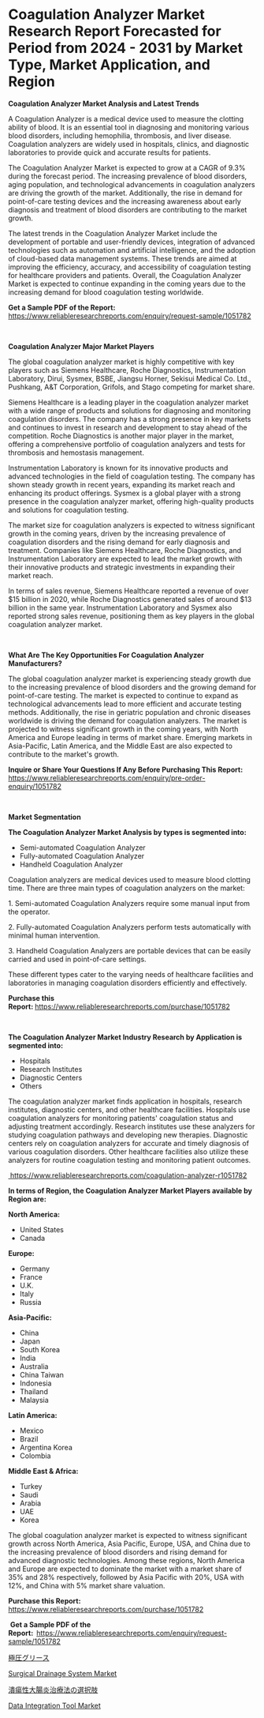 <p><h1>Coagulation Analyzer Market Research Report Forecasted for Period from 2024 -  2031 by Market Type, Market Application, and Region</h1></p><p><strong>Coagulation Analyzer Market Analysis and Latest Trends</strong></p>
<p><p>A Coagulation Analyzer is a medical device used to measure the clotting ability of blood. It is an essential tool in diagnosing and monitoring various blood disorders, including hemophilia, thrombosis, and liver disease. Coagulation analyzers are widely used in hospitals, clinics, and diagnostic laboratories to provide quick and accurate results for patients.</p><p>The Coagulation Analyzer Market is expected to grow at a CAGR of 9.3% during the forecast period. The increasing prevalence of blood disorders, aging population, and technological advancements in coagulation analyzers are driving the growth of the market. Additionally, the rise in demand for point-of-care testing devices and the increasing awareness about early diagnosis and treatment of blood disorders are contributing to the market growth.</p><p>The latest trends in the Coagulation Analyzer Market include the development of portable and user-friendly devices, integration of advanced technologies such as automation and artificial intelligence, and the adoption of cloud-based data management systems. These trends are aimed at improving the efficiency, accuracy, and accessibility of coagulation testing for healthcare providers and patients. Overall, the Coagulation Analyzer Market is expected to continue expanding in the coming years due to the increasing demand for blood coagulation testing worldwide.</p></p>
<p><strong>Get a Sample PDF of the Report:&nbsp;</strong> <a href="https://www.reliableresearchreports.com/enquiry/request-sample/1051782">https://www.reliableresearchreports.com/enquiry/request-sample/1051782</a></p>
<p>&nbsp;</p>
<p><strong>Coagulation Analyzer Major Market Players</strong></p>
<p><p>The global coagulation analyzer market is highly competitive with key players such as Siemens Healthcare, Roche Diagnostics, Instrumentation Laboratory, Dirui, Sysmex, BSBE, Jiangsu Horner, Sekisui Medical Co. Ltd., Pushkang, A&T Corporation, Grifols, and Stago competing for market share.</p><p>Siemens Healthcare is a leading player in the coagulation analyzer market with a wide range of products and solutions for diagnosing and monitoring coagulation disorders. The company has a strong presence in key markets and continues to invest in research and development to stay ahead of the competition. Roche Diagnostics is another major player in the market, offering a comprehensive portfolio of coagulation analyzers and tests for thrombosis and hemostasis management.</p><p>Instrumentation Laboratory is known for its innovative products and advanced technologies in the field of coagulation testing. The company has shown steady growth in recent years, expanding its market reach and enhancing its product offerings. Sysmex is a global player with a strong presence in the coagulation analyzer market, offering high-quality products and solutions for coagulation testing.</p><p>The market size for coagulation analyzers is expected to witness significant growth in the coming years, driven by the increasing prevalence of coagulation disorders and the rising demand for early diagnosis and treatment. Companies like Siemens Healthcare, Roche Diagnostics, and Instrumentation Laboratory are expected to lead the market growth with their innovative products and strategic investments in expanding their market reach.</p><p>In terms of sales revenue, Siemens Healthcare reported a revenue of over $15 billion in 2020, while Roche Diagnostics generated sales of around $13 billion in the same year. Instrumentation Laboratory and Sysmex also reported strong sales revenue, positioning them as key players in the global coagulation analyzer market.</p></p>
<p>&nbsp;</p>
<p><strong>What Are The Key Opportunities For Coagulation Analyzer Manufacturers?</strong></p>
<p><p>The global coagulation analyzer market is experiencing steady growth due to the increasing prevalence of blood disorders and the growing demand for point-of-care testing. The market is expected to continue to expand as technological advancements lead to more efficient and accurate testing methods. Additionally, the rise in geriatric population and chronic diseases worldwide is driving the demand for coagulation analyzers. The market is projected to witness significant growth in the coming years, with North America and Europe leading in terms of market share. Emerging markets in Asia-Pacific, Latin America, and the Middle East are also expected to contribute to the market's growth.</p></p>
<p><strong>Inquire or Share Your Questions If Any Before Purchasing This Report:</strong> <a href="https://www.reliableresearchreports.com/enquiry/pre-order-enquiry/1051782">https://www.reliableresearchreports.com/enquiry/pre-order-enquiry/1051782</a></p>
<p>&nbsp;</p>
<p><strong>Market Segmentation</strong></p>
<p><strong>The Coagulation Analyzer Market Analysis by types is segmented into:</strong></p>
<p><ul><li>Semi-automated Coagulation Analyzer</li><li>Fully-automated Coagulation Analyzer</li><li>Handheld Coagulation Analyzer</li></ul></p>
<p><p>Coagulation analyzers are medical devices used to measure blood clotting time. There are three main types of coagulation analyzers on the market: </p><p>1. Semi-automated Coagulation Analyzers require some manual input from the operator.</p><p>2. Fully-automated Coagulation Analyzers perform tests automatically with minimal human intervention.</p><p>3. Handheld Coagulation Analyzers are portable devices that can be easily carried and used in point-of-care settings. </p><p>These different types cater to the varying needs of healthcare facilities and laboratories in managing coagulation disorders efficiently and effectively.</p></p>
<p><strong>Purchase this Report:&nbsp;</strong><a href="https://www.reliableresearchreports.com/purchase/1051782">https://www.reliableresearchreports.com/purchase/1051782</a></p>
<p>&nbsp;</p>
<p><strong>The Coagulation Analyzer Market Industry Research by Application is segmented into:</strong></p>
<p><ul><li>Hospitals</li><li>Research Institutes</li><li>Diagnostic Centers</li><li>Others</li></ul></p>
<p><p>The coagulation analyzer market finds application in hospitals, research institutes, diagnostic centers, and other healthcare facilities. Hospitals use coagulation analyzers for monitoring patients' coagulation status and adjusting treatment accordingly. Research institutes use these analyzers for studying coagulation pathways and developing new therapies. Diagnostic centers rely on coagulation analyzers for accurate and timely diagnosis of various coagulation disorders. Other healthcare facilities also utilize these analyzers for routine coagulation testing and monitoring patient outcomes.</p></p>
<p><a href="https://www.reliableresearchreports.com/coagulation-analyzer-r1051782">&nbsp;https://www.reliableresearchreports.com/coagulation-analyzer-r1051782</a></p>
<p><strong>In terms of Region, the Coagulation Analyzer Market Players available by Region are:</strong></p>
<p>
    <p> <strong> North America: </strong>
        <ul>
            <li>United States</li>
            <li>Canada</li>
        </ul>
        </p> 
    <p> <strong> Europe: </strong>
        <ul>
            <li>Germany</li>
            <li>France</li>
            <li>U.K.</li>
            <li>Italy</li>
            <li>Russia</li>
        </ul>
        </p> 
    <p> <strong> Asia-Pacific: </strong>
        <ul>
            <li>China</li>
            <li>Japan</li>
            <li>South Korea</li>
            <li>India</li>
            <li>Australia</li>
            <li>China Taiwan</li>
            <li>Indonesia</li>
            <li>Thailand</li>
            <li>Malaysia</li>
        </ul>
        </p> 
    <p> <strong> Latin America: </strong>
        <ul>
            <li>Mexico</li>
            <li>Brazil</li>
            <li>Argentina Korea</li>
            <li>Colombia</li>
        </ul>
        </p> 
    <p> <strong> Middle East & Africa: </strong>
        <ul>
            <li>Turkey</li>
            <li>Saudi</li>
            <li>Arabia</li>
            <li>UAE</li>
            <li>Korea</li>
        </ul>
    </p>
    </p>
<p><p>The global coagulation analyzer market is expected to witness significant growth across North America, Asia Pacific, Europe, USA, and China due to the increasing prevalence of blood disorders and rising demand for advanced diagnostic technologies. Among these regions, North America and Europe are expected to dominate the market with a market share of 35% and 28% respectively, followed by Asia Pacific with 20%, USA with 12%, and China with 5% market share valuation.</p></p>
<p><strong>Purchase this Report: </strong><a href="https://www.reliableresearchreports.com/purchase/1051782">https://www.reliableresearchreports.com/purchase/1051782</a></p>
<p>&nbsp;<strong>Get a Sample PDF of the Report:&nbsp;&nbsp;</strong><a href="https://www.reliableresearchreports.com/enquiry/request-sample/1051782">https://www.reliableresearchreports.com/enquiry/request-sample/1051782</a></p>
<p><strong></strong></p>
<p><p><a href="https://github.com/zekaoe592392/Market-Research-Report-List-2/blob/main/373577953226.md">極圧グリース</a></p><p><a href="https://www.linkedin.com/pulse/surgical-drainage-system-market-key-successful-business-uiy1c">Surgical Drainage System Market</a></p><p><a href="https://medium.com/@oliveyew35/%E6%BD%B0%E7%98%8D%E6%80%A7%E5%A4%A7%E8%85%B8%E7%82%8E%E6%B2%BB%E7%99%82%E6%B3%95%E5%B8%82%E5%A0%B4-2031%E5%B9%B4%E3%81%BE%E3%81%A7%E3%81%AE%E5%8B%95%E5%90%91-%E4%BA%88%E6%B8%AC-%E7%AB%B6%E4%BA%89%E5%88%86%E6%9E%90-565f06205027">潰瘍性大腸炎治療法の選択肢</a></p><p><a href="https://www.linkedin.com/pulse/data-integration-toolnbspmarket-focuses-market-share-size-projected-ka7be">Data Integration Tool Market</a></p></p>